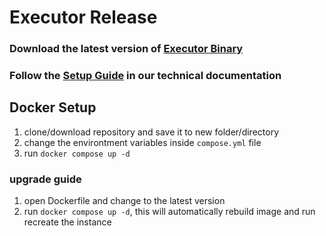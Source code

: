 # Executor Release

### Download the latest version of [Executor Binary](https://github.com/t3rn/executor-release/releases/)

### Follow the [Setup Guide](https://docs.t3rn.io/executor/become-an-executor/binary-setup) in our technical documentation

## Docker Setup
1. clone/download repository and save it to new folder/directory
2. change the environtment variables inside `compose.yml` file
3. run `docker compose up -d`

### upgrade guide
1. open Dockerfile and change to the latest version
2. run `docker compose up -d`, this will automatically rebuild image and run recreate the instance
